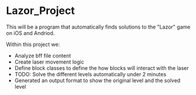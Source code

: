 # Lazor_Project
This will be a program that automatically finds solutions to the "Lazor" game on iOS and Andriod.


Within this project we: 
* Analyze bff file content
* Create laser movement logic
* Define block classes to define the how blocks will interact with the laser
* TODO: Solve the different levels automatically under 2 minutes
* Generated an output format to show the original level and the solved level
